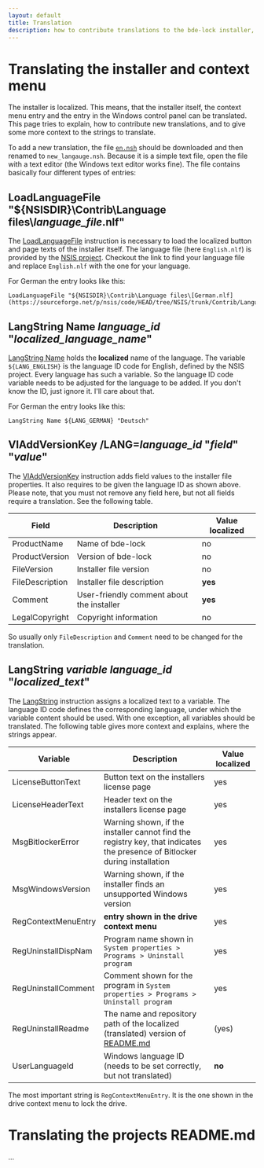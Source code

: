 ```yaml
---
layout: default
title: Translation
description: how to contribute translations to the bde-lock installer, which will appear in the context menu, the Windows control panel and the installer itself
---
```


# Translating the installer and context menu

The installer is localized. This means, that the installer itself, the context menu entry and the entry in the Windows control panel can be translated. This page tries to explain, how to contribute new translations, and to give some more context to the strings to translate.

To add a new translation, the file [`en.nsh`](https://github.com/dleidert/bde-lock/blob/master/locale/en.nsh) should be downloaded and then renamed to `new_langauge.nsh`. Because it is a simple text file, open the file with a text editor (the Windows text editor works fine). The file contains basically four different types of entries:

## LoadLanguageFile "${NSISDIR}\Contrib\Language files\\*language\_file*.nlf"

The [LoadLanguageFile](https://nsis.sourceforge.io/Reference/LoadLanguageFile) instruction is necessary to load the localized button and page texts of the installer itself. The language file (here `English.nlf`) is provided by the [NSIS project](https://sourceforge.net/p/nsis/code/HEAD/tree/NSIS/trunk/Contrib/Language%20files). Checkout the link to find your language file and replace `English.nlf` with the one for your language.

For German the entry looks like this:

```
LoadLanguageFile "${NSISDIR}\Contrib\Language files\[German.nlf](https://sourceforge.net/p/nsis/code/HEAD/tree/NSIS/trunk/Contrib/Language%20files/German.nlf)"
``` 

## LangString Name *language\_id* "*localized\_language\_name*"

[LangString Name](https://nsis.sourceforge.io/Reference/LangString) holds the **localized** name of the language. The variable `${LANG_ENGLISH}` is the language ID code for English, defined by the NSIS project. Every language has such a variable. So the language ID code variable needs to be adjusted for the language to be added. If you don't know the ID, just ignore it. I'll care about that.

For German the entry looks like this:

```
LangString Name ${LANG_GERMAN} "Deutsch"
```

## VIAddVersionKey /LANG=*language\_id* "*field*" "*value*"

The [VIAddVersionKey](https://nsis.sourceforge.io/Reference/VIAddVersionKey) instruction adds field values to the installer file properties. It also requires to be given the language ID as shown above. Please note, that you must not remove any field here, but not all fields require a translation. See the following table.

Field | Description | Value localized
------|-------------|----------------
ProductName | Name of bde-lock | no
ProductVersion | Version of bde-lock | no
FileVersion | Installer file version | no
FileDescription | Installer file description | **yes**
Comment | User-friendly comment about the installer | **yes**
LegalCopyright | Copyright information | no

So usually only `FileDescription` and `Comment` need to be changed for the translation.

## LangString *variable* *language\_id* "*localized\_text*"

The [LangString](https://nsis.sourceforge.io/Reference/LangString) instruction assigns a localized text to a variable. The language ID code defines the corresponding language, under which the variable content should be used. With one exception, all variables should be translated. The following table gives more context and explains, where the strings appear.

Variable | Description | Value localized
---------|-------------|----------------
LicenseButtonText   | Button text on the installers license page | yes
LicenseHeaderText   | Header text on the installers license page | yes
MsgBitlockerError   | Warning shown, if the installer cannot find the registry key, that indicates the presence of Bitlocker during installation | yes
MsgWindowsVersion   | Warning shown, if the installer finds an unsupported Windows version | yes
RegContextMenuEntry | **entry shown in the drive context menu** | yes
RegUninstallDispNam | Program name shown in `System properties > Programs > Uninstall program` | yes
RegUninstallComment | Comment shown for the program in `System properties > Programs > Uninstall program` | yes
RegUninstallReadme  | The name and repository path of the localized (translated) version of [README.md](https://github.com/dleidert/bde-lock/blob/master/README.md) | (yes)
UserLanguageId      | Windows language ID (needs to be set correctly, but not translated) | **no**

The most important string is `RegContextMenuEntry`. It is the one shown in the drive context menu to lock the drive.

# Translating the projects README.md

...
